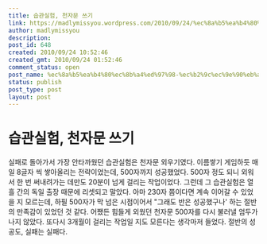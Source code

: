 ```yaml
---
title: 습관실험, 천자문 쓰기
link: https://madlymissyou.wordpress.com/2010/09/24/%ec%8a%b5%ea%b4%80%ec%8b%a4%ed%97%98-%ec%b2%9c%ec%9e%90%eb%ac%b8-%ec%93%b0%ea%b8%b0/
author: madlymissyou
description: 
post_id: 648
created: 2010/09/24 10:52:46
created_gmt: 2010/09/24 01:52:46
comment_status: open
post_name: %ec%8a%b5%ea%b4%80%ec%8b%a4%ed%97%98-%ec%b2%9c%ec%9e%90%eb%ac%b8-%ec%93%b0%ea%b8%b0
status: publish
post_type: post
layout: post
---
```


# 습관실험, 천자문 쓰기

실패로 돌아가서 가장 안타까웠던 습관실험은 천자문 외우기였다. 이름쌓기 게임하듯 매일 8글자 씩 쌓아올리는 전략이었는데, 500자까지 성공했었다. 500자 정도 되니 외워서 한 번 써내려가는 데만도 20분이 넘게 걸리는 작업이었다. 그런데 그 습관실험은 열흘 간의 독일 출장 때문에 리셋되고 말았다. 아마 230자 쯤이다면 계속 이어갈 수 있었을 지 모르는데, 하필 500자가 막 넘은 시점이어서 "그래도 반은 성공했구나' 하는 절반의 만족감이 있었던 것 같다. 어쨌든 힘들게 외웠던 천자문 500자를 다시 불러낼 엄두가 나지 않았다. 또다시 3개월이 걸리는 작업일 지도 모른다는 생각마저 들었다. 절반의 성공도, 실패는 실패다.